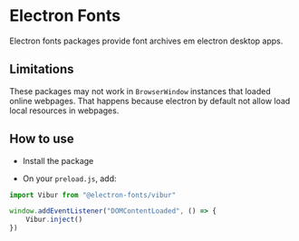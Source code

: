 # Electron Fonts

Electron fonts packages provide font archives em electron desktop apps.

## Limitations

These packages may not work in `BrowserWindow` instances that loaded online webpages. That happens because electron by default not allow load local resources in webpages.

## How to use

* Install the package

* On your `preload.js`, add:

```ts
import Vibur from "@electron-fonts/vibur"

window.addEventListener("DOMContentLoaded", () => {
    Vibur.inject()
})
```
